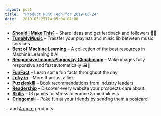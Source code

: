 ```yaml
---
layout: post
title:  "Product Hunt Tech for 2019-03-24"
date:   2019-03-25T14:05:04-04:00
---
```


* **[Should I Make This?](https://www.producthunt.com/posts/should-i-make-this?utm_campaign=producthunt-api&utm_medium=api&utm_source=Application%3A+Daily+Digest+RSS+%28ID%3A+3202%29)** – Share ideas and get feedback and followers 💭👣
* **[TuneMyMusic](https://www.producthunt.com/posts/tunemymusic?utm_campaign=producthunt-api&utm_medium=api&utm_source=Application%3A+Daily+Digest+RSS+%28ID%3A+3202%29)** – Transfer your playlists and music lib between music services
* **[Best of Machine Learning](https://www.producthunt.com/posts/best-of-machine-learning?utm_campaign=producthunt-api&utm_medium=api&utm_source=Application%3A+Daily+Digest+RSS+%28ID%3A+3202%29)** – A collection of the best resources in Machine Learning & AI
* **[Responsive Images Plugins by Cloudimage](https://www.producthunt.com/posts/responsive-images-plugins-by-cloudimage-2?utm_campaign=producthunt-api&utm_medium=api&utm_source=Application%3A+Daily+Digest+RSS+%28ID%3A+3202%29)** – Make images fully responsive and fast automatically  🖼🚀
* **[FunFact](https://www.producthunt.com/posts/funfact?utm_campaign=producthunt-api&utm_medium=api&utm_source=Application%3A+Daily+Digest+RSS+%28ID%3A+3202%29)** – Learn some fun facts throughout the day
* **[Lnky.in](https://www.producthunt.com/posts/lnky-in?utm_campaign=producthunt-api&utm_medium=api&utm_source=Application%3A+Daily+Digest+RSS+%28ID%3A+3202%29)** – More than just a link
* **[Puzzleskill](https://www.producthunt.com/posts/puzzleskill?utm_campaign=producthunt-api&utm_medium=api&utm_source=Application%3A+Daily+Digest+RSS+%28ID%3A+3202%29)** – Book recommendations from industry leaders
* **[Readership](https://www.producthunt.com/posts/readership?utm_campaign=producthunt-api&utm_medium=api&utm_source=Application%3A+Daily+Digest+RSS+%28ID%3A+3202%29)** – Discover every website your prospects care about.
* **[Skills](https://www.producthunt.com/posts/skills-2?utm_campaign=producthunt-api&utm_medium=api&utm_source=Application%3A+Daily+Digest+RSS+%28ID%3A+3202%29)** – 13 games for stress tolerance & mindfulness
* **[Cringemail](https://www.producthunt.com/posts/cringemail?utm_campaign=producthunt-api&utm_medium=api&utm_source=Application%3A+Daily+Digest+RSS+%28ID%3A+3202%29)** – Poke fun at your friends by sending them a postcard

… and [4 more](https://www.producthunt.com/tech) products
